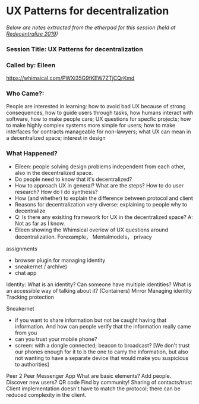 ---
---

# UX Patterns for decentralization

*Below are notes extracted from the etherpad for this session (held at [Redecentralize 2019](https://redecentralize.org/events/2019-conference/))*


### Session Title: UX Patterns for decentralization

### Called by: Eileen

<https://whimsical.com/PWXi35G9fKEW7ZTjCQrKmd>

### Who Came?:

People are interested in learning: how to avoid bad UX because of strong consequences, how to guide users through tasks, how humans interact with software, how to make people care; UX questions for specfic projects; how to make highly complex systems more simple for users; how to make interfaces for contracts manageable for non-lawyers;  what UX can mean in a decentralized space; interest in design


### What Happened?
- Eileen: people solving design problems independent from each other, also in the decentralized space.
- Do people need to know that it's decentralized?
- How to approach UX in general? What are the steps? How to do user research? How do I do synthesis?
- How (and whether) to explain the difference between protocol and client
- Reasons for decentralization very diverse: explaining to people why to decentralize
- Q: Is there any exisiting framework for UX in the decentralized space? A: Not as far as I know.
- Eileen showing the Whimsical overiew of UX questions around decentralization. Forexample， Mentalmodels， privacy

assignments
- browser plugin for managing identity
- sneakernet / archive)
- chat app



Identity:
    What is an identity? Can someone have multiple identities?
    What is an accessible way of talking about it? (Containers)
    Mirror
    Managing identity
    Tracking protection


Sneakernet
- if you want to share information but not be caught having that information. And how can people verify that the information really came from you
- can you trust your mobile phone?
- screen: with a dongle connected; beacon to broadcast? [We don't trust our phones enough for it to b the one to carry the information, but also not wanting to have a separate device that would make you suspicious to authorities]


Peer 2 Peer Messenger App
    What are basic elements? Add people.
    Discover new users? QR code
    Find by community!
    Sharing of contacts/trust
    Client implementation doesn't have to match the protocol; there can be reduced complexity in the client.
